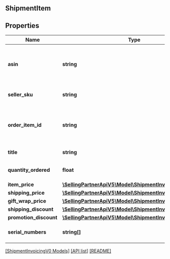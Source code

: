 ## ShipmentItem

## Properties

Name | Type | Description | Notes
------------ | ------------- | ------------- | -------------
**asin** | **string** | The Amazon Standard Identification Number (ASIN) of the item. | [optional]
**seller_sku** | **string** | The seller SKU of the item. | [optional]
**order_item_id** | **string** | The Amazon-defined identifier for the order item. | [optional]
**title** | **string** | The name of the item. | [optional]
**quantity_ordered** | **float** | The number of items ordered. | [optional]
**item_price** | [**\SellingPartnerApiV5\Model\ShipmentInvoicingV0\Money**](Money.md) |  | [optional]
**shipping_price** | [**\SellingPartnerApiV5\Model\ShipmentInvoicingV0\Money**](Money.md) |  | [optional]
**gift_wrap_price** | [**\SellingPartnerApiV5\Model\ShipmentInvoicingV0\Money**](Money.md) |  | [optional]
**shipping_discount** | [**\SellingPartnerApiV5\Model\ShipmentInvoicingV0\Money**](Money.md) |  | [optional]
**promotion_discount** | [**\SellingPartnerApiV5\Model\ShipmentInvoicingV0\Money**](Money.md) |  | [optional]
**serial_numbers** | **string[]** | The list of serial numbers. | [optional]

[[ShipmentInvoicingV0 Models]](../) [[API list]](../../Api) [[README]](../../../README.md)
